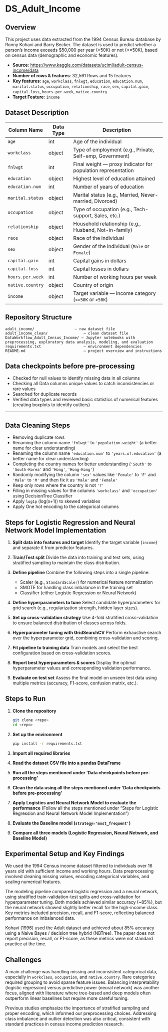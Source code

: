# DS_Adult_Income
## Overview

This project uses data extracted from the 1994 Census Bureau database by Ronny Kohavi and Barry Becker. The dataset is used to predict whether a person’s income exceeds \$50,000 per year (>50K) or not (<=50K), based on census data (demographic and economic features).

* **Source**:  https://www.kaggle.com/datasets/uciml/adult-census-income/data
* **Number of rows & features**: 32,561 Rows and 15 features
* **Key features**:
  `age`, `workclass`, `fnlwgt`, `education`, `education.num`, `marital.status`, `occupation`, `relationship`, `race`, `sex`, `capital.gain`, `capital.loss`, `hours.per.week`, `native.country`
* **Target Feature**: `income`

## **Dataset Description**

| Column Name      | Data Type | Description                                                  |
| ---------------- | --------- | ------------------------------------------------------------ |
| `age`            | int       | Age of the individual                                        |
| `workclass`      | object    | Type of employment (e.g., Private, Self-emp, Government)     |
| `fnlwgt`         | int       | Final weight — proxy indicator for population representation |
| `education`      | object    | Highest level of education attained                          |
| `education.num`  | int       | Number of years of education                                 |
| `marital.status` | object    | Marital status (e.g., Married, Never-married, Divorced)      |
| `occupation`     | object    | Type of occupation (e.g., Tech-support, Sales, etc.)         |
| `relationship`   | object    | Household relationship (e.g., Husband, Not-in-family)        |
| `race`           | object    | Race of the individual                                       |
| `sex`            | object    | Gender of the individual (`Male` or `Female`)                |
| `capital.gain`   | int       | Capital gains in dollars                                     |
| `capital.loss`   | int       | Capital losses in dollars                                    |
| `hours.per.week` | int       | Number of working hours per week                             |
| `native.country` | object    | Country of origin                                            |
| `income`         | object    | Target variable — income category (`<=50K` or `>50K`)        |


## **Repository Structure**

```
adult_income/                  — raw dataset file  
adult_income_clean/                — clean dataset file  
DataWorkflow_Adult_Census_Income/ — Jupyter notebooks with preprocessing, exploratory data analysis, modeling, and evaluation  
requirements.txt                   — environment dependencies  
README.md                          — project overview and instructions  
```

## **Data checkpoints before pre-processing**

* Checked for null values to identify missing data in all columns
* Checking all Data columns unique values to catch inconsistencies or rare values
* Searched for duplicate records
* Verified data types and reviewed basic statistics of numerical features (creating boxplots to identify outliers)

---

## **Data Cleaning Steps**

* Removing duplicate rows
* Renaming the column name `'fnlwgt'` to `'population.weight'` (a better name for clear understanding)
* Renaming the column name `'education.num'` to `'years.of.education'` (a better name for clear understanding)
* Completing the country names for better understanding (`'South'` to `'South-Korea'` and `'Hong'`, `'Hong-Kong'`)
* Randomly modifying the column `'sex'` values like `'Female'` to `'F'` and `'Male'` to `'M'` and then fix it as `'Male'` and `'Female'`
* Keep only rows where the country is not `'?'`
* Filling in missing values for the columns `'workclass'` and `'occupation'` using DecisionTree Classifier
* Apply `log1p` (log(x+1)) to skewed variables
* Apply One hot encoding to the categorical columns


## **Steps for Logistic Regression and Neural Network Model Implementation**

1. **Split data into features and target**
   Identify the target variable (`income`) and separate it from predictor features.

2. **Train/Test split**
   Divide the data into training and test sets, using stratified sampling to maintain the class distribution.

3. **Define pipeline**
   Combine the following steps into a single pipeline:

   * Scaler (e.g., `StandardScaler`) for numerical feature normalization
   * SMOTE for handling class imbalance in the training set
   * Classifier (either Logistic Regression or Neural Network)

4. **Define hyperparameters to tune**
   Select candidate hyperparameters for grid search (e.g., regularization strength, hidden layer sizes).

5. **Set up cross-validation strategy**
   Use 4-fold stratified cross-validation to ensure balanced distribution of classes across folds.

6. **Hyperparameter tuning with GridSearchCV**
   Perform exhaustive search over the hyperparameter grid, combining cross-validation and scoring.

7. **Fit pipeline to training data**
   Train models and select the best configuration based on cross-validation scores.

8. **Report best hyperparameters & scores**
   Display the optimal hyperparameter values and corresponding validation performance.

9. **Evaluate on test set**
   Assess the final model on unseen test data using multiple metrics (accuracy, F1-score, confusion matrix, etc.).


## **Steps to Run**

1. **Clone the repository**

   ```bash
   git clone <repo>
   cd <repo>
   ```

2. **Set up the environment**

   ```bash
   pip install -r requirements.txt
   ```

3. **Import all required libraries**

4. **Read the dataset CSV file into a pandas DataFrame**

5. **Run all the steps mentioned under ‘Data checkpoints before pre-processing’**

6. **Clean the data using all the steps mentioned under ‘Data checkpoints before pre-processing’**

7. **Apply Logistics and Neural Network Model to evaluate the performance**
   (Follow all the steps mentioned under “Steps for Logistic Regression and Neural Network Model Implementation”)

8. **Evaluate the Baseline model (`strategy='most_frequent'`)**

9. **Compare all three models (Logistic Regression, Neural Network, and Baseline Model)**

## **Experimental Setup and Key Findings**

We used the 1994 Census income dataset filtered to individuals over 16 years old with sufficient income and working hours. Data preprocessing involved cleaning missing values, encoding categorical variables, and scaling numerical features.

The modeling pipeline compared logistic regression and a neural network, using stratified train-validation-test splits and cross-validation for hyperparameter tuning. Both models achieved similar accuracy (\~85%), but the neural network showed slightly better recall for the high-income class. Key metrics included precision, recall, and F1-score, reflecting balanced performance on imbalanced data.

Kohavi (1996) used the Adult dataset and achieved about 85% accuracy using a Naive Bayes / decision tree hybrid (NBTree). The paper does not report precision, recall, or F1-score, as these metrics were not standard practice at the time.


## **Challenges**

A main challenge was handling missing and inconsistent categorical data, especially in `workclass`, `occupation`, and `native.country`. Rare categories required grouping to avoid sparse feature issues. Balancing interpretability (logistic regression) versus predictive power (neural network) was another focus, aligned with literature where tree-based and deep models often outperform linear baselines but require more careful tuning.

Previous studies emphasize the importance of stratified sampling and proper encoding, which informed our preprocessing choices. Addressing class imbalance and outlier detection was also critical, consistent with standard practices in census income prediction research.

